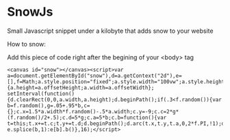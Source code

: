 SnowJs
======

Small Javascript snippet under a kilobyte that adds snow to your website

How to snow:

Add this piece of code right after the begining of your &lt;body&gt; tag

```
<canvas id="snow"></canvas><script>var a=document.getElementById("snow"),d=a.getContext("2d"),e=[],f=Math;a.style.position="fixed";a.style.width="100vw";a.style.height="100vh";a.height=a.offsetHeight;a.width=a.offsetWidth;window.onresize=function(){a.height=a.offsetHeight;a.width=a.offsetWidth}; setInterval(function(){d.clearRect(0,0,a.width,a.height);d.beginPath();if(.3<f.random()){var b=f.random(),g=.05+.95*b,c={};c.x=1.5*a.width*f.random()-.5*a.width;c.y=-9;c.c=2*g*(f.random()/2+.5);c.d=5*g;c.a=5*b;c.b=function(){var t=this;t.x+=t.c;t.y+=t.d;d.beginPath();d.arc(t.x,t.y,t.a,0,2*f.PI,!1);d.fillStyle="#FFF";d.fill()};e.push(c)}for(b=0;b<e.length;b++)e[b].y>a.height?e.splice(b,1):e[b].b()},16);</script>
```
